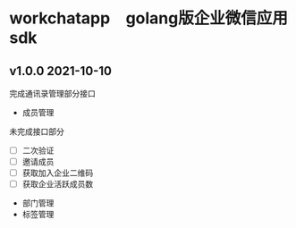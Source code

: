 # workchatapp　golang版企业微信应用sdk

## v1.0.0 2021-10-10
完成通讯录管理部分接口
* 成员管理

未完成接口部分
- [ ] 二次验证
- [ ] 邀请成员
- [ ] 获取加入企业二维码
- [ ] 获取企业活跃成员数
* 部门管理
* 标签管理